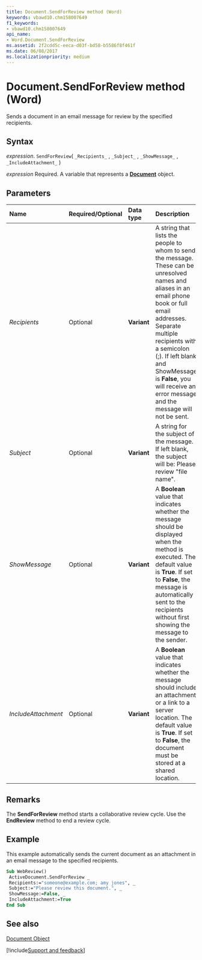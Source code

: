 ```yaml
---
title: Document.SendForReview method (Word)
keywords: vbawd10.chm158007649
f1_keywords:
- vbawd10.chm158007649
api_name:
- Word.Document.SendForReview
ms.assetid: 2f2cdd5c-eeca-d03f-bd58-b5586f8f461f
ms.date: 06/08/2017
ms.localizationpriority: medium
---
```



# Document.SendForReview method (Word)

Sends a document in an email message for review by the specified recipients.


## Syntax

_expression_. `SendForReview`( `_Recipients_` , `_Subject_` , `_ShowMessage_` , `_IncludeAttachment_` )

_expression_ Required. A variable that represents a **[Document](Word.Document.md)** object.


## Parameters



|Name|Required/Optional|Data type|Description|
|:-----|:-----|:-----|:-----|
| _Recipients_|Optional| **Variant**|A string that lists the people to whom to send the message. These can be unresolved names and aliases in an email phone book or full email addresses. Separate multiple recipients with a semicolon (;). If left blank and ShowMessage is **False**, you will receive an error message and the message will not be sent.|
| _Subject_|Optional| **Variant**|A string for the subject of the message. If left blank, the subject will be: Please review "file name".|
| _ShowMessage_|Optional| **Variant**|A **Boolean** value that indicates whether the message should be displayed when the method is executed. The default value is **True**. If set to **False**, the message is automatically sent to the recipients without first showing the message to the sender.|
| _IncludeAttachment_|Optional| **Variant**|A **Boolean** value that indicates whether the message should include an attachment or a link to a server location. The default value is **True**. If set to **False**, the document must be stored at a shared location.|

## Remarks

The **SendForReview** method starts a collaborative review cycle. Use the **EndReview** method to end a review cycle.


## Example

This example automatically sends the current document as an attachment in an email message to the specified recipients.


```vb
Sub WebReview() 
 ActiveDocument.SendForReview _ 
 Recipients:="someone@example.com; amy jones", _ 
 Subject:="Please review this document.", _ 
 ShowMessage:=False, _ 
 IncludeAttachment:=True 
End Sub
```


## See also


[Document Object](Word.Document.md)

[!include[Support and feedback](~/includes/feedback-boilerplate.md)]